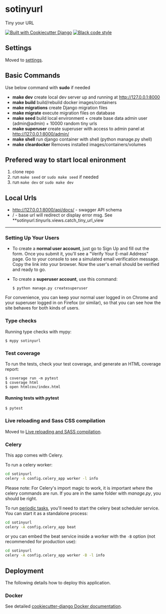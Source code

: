 # sotinyurl

Tiny your URL 

[![Built with Cookiecutter Django](https://img.shields.io/badge/built%20with-Cookiecutter%20Django-ff69b4.svg?logo=cookiecutter)](https://github.com/cookiecutter/cookiecutter-django/)
[![Black code style](https://img.shields.io/badge/code%20style-black-000000.svg)](https://github.com/ambv/black)

## Settings

Moved to [settings](http://cookiecutter-django.readthedocs.io/en/latest/settings.html).

## Basic Commands

Use below command with **sudo** if needed

- **make dev** create local dev server up and running at http://127.0.0.1:8000
- **make build** build/rebuild docker images/containers
- **make migrations** create Django migration files
- **make migrate** execute migration files on database
- **make seed** build local environment + create base data admin user (admin@admin) + 10000 random tiny urls
- **make superuser** create superuser with access to admin panel at http://127.0.0.1:8000/admin/
- **make shell** run django container with shell (python manage.py shell)
- **make cleardocker** Removes installed images/containers/volumes

## Prefered way to start local enironment

1. clone repo
2. run `make seed` or `sudo make seed` if needed
3. run `make dev` or `sudo make dev`


## Local Urls
- http://127.0.0.1:8000/api/docs/ - swagger API schema
- / - base url will redirect or display error msg. See **sotinyurl.tinyurls.views.catch_tiny_url_view


---

### Setting Up Your Users

-   To create a **normal user account**, just go to Sign Up and fill out the form. Once you submit it, you'll see a "Verify Your E-mail Address" page. Go to your console to see a simulated email verification message. Copy the link into your browser. Now the user's email should be verified and ready to go.

-   To create a **superuser account**, use this command:

        $ python manage.py createsuperuser

For convenience, you can keep your normal user logged in on Chrome and your superuser logged in on Firefox (or similar), so that you can see how the site behaves for both kinds of users.

### Type checks

Running type checks with mypy:

    $ mypy sotinyurl

### Test coverage

To run the tests, check your test coverage, and generate an HTML coverage report:

    $ coverage run -m pytest
    $ coverage html
    $ open htmlcov/index.html

#### Running tests with pytest

    $ pytest

### Live reloading and Sass CSS compilation

Moved to [Live reloading and SASS compilation](https://cookiecutter-django.readthedocs.io/en/latest/developing-locally.html#sass-compilation-live-reloading).

### Celery

This app comes with Celery.

To run a celery worker:

``` bash
cd sotinyurl
celery -A config.celery_app worker -l info
```

Please note: For Celery's import magic to work, it is important *where* the celery commands are run. If you are in the same folder with *manage.py*, you should be right.

To run [periodic tasks](https://docs.celeryq.dev/en/stable/userguide/periodic-tasks.html), you'll need to start the celery beat scheduler service. You can start it as a standalone process:

``` bash
cd sotinyurl
celery -A config.celery_app beat
```

or you can embed the beat service inside a worker with the `-B` option (not recommended for production use):

``` bash
cd sotinyurl
celery -A config.celery_app worker -B -l info
```

## Deployment

The following details how to deploy this application.

### Docker

See detailed [cookiecutter-django Docker documentation](http://cookiecutter-django.readthedocs.io/en/latest/deployment-with-docker.html).
